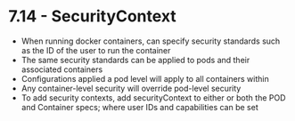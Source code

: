 # 7.14 - SecurityContext

- When running docker containers, can specify security standards such as the ID of
the user to run the container
- The same security standards can be applied to pods and their associated containers
- Configurations applied a pod level will apply to all containers within
- Any container-level security will override pod-level security
- To add security contexts, add securityContext to either or both the POD and
Container specs; where user IDs and capabilities can be set
